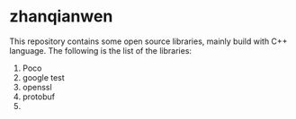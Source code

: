 # zhanqianwen
This repository contains some open source libraries, mainly build with C++ language. 
The following is the list of the libraries:
1. Poco
2. google test
3. openssl
4. protobuf
5. <Add the description here if you adding a new library>
